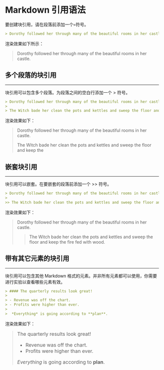 # Markdown 引用语法
要创建块引用，请在段落前添加一个`>`符号。

```Markdown
> Dorothy followed her through many of the beautiful rooms in her castle.
```

渲染效果如下所示：
> Dorothy followed her through many of the beautiful rooms in her castle.

## 多个段落的块引用
---
块引用可以包含多个段落。为段落之间的空白行添加一个 > 符号。

```Markdown
> Dorothy followed her through many of the beautiful rooms in her castle.
>
> The Witch bade her clean the pots and kettles and sweep the floor and keep the fire fed with wood.
```

渲染效果如下：
> Dorothy followed her through many of the beautiful rooms in her castle.
>
> The Witch bade her clean the pots and kettles and sweep the floor and keep the 

## 嵌套块引用
---
块引用可以嵌套。在要嵌套的段落前添加一个 >> 符号。

```Markdown
> Dorothy followed her through many of the beautiful rooms in her castle.
>
>> The Witch bade her clean the pots and kettles and sweep the floor and keep the fire fed with wood.
```

渲染效果如下：
> Dorothy followed her through many of the beautiful rooms in her castle.
>
>> The Witch bade her clean the pots and kettles and sweep the floor and keep the fire fed with wood.

## 带有其它元素的块引用
---
块引用可以包含其他 Markdown 格式的元素。并非所有元素都可以使用，你需要进行实验以查看哪些元素有效。

```Markdown
> #### The quarterly results look great!
>
> - Revenue was off the chart.
> - Profits were higher than ever.
>
>  *Everything* is going according to **plan**.
```

渲染效果如下：
> <font size=3>The quarterly results look great!<font>
>
> - Revenue was off the chart.
> - Profits were higher than ever.
>
>  *Everything* is going according to **plan**.